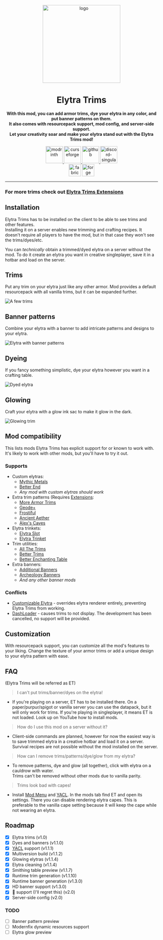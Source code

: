 <center><div>
<img alt="logo" height="256" src="https://cdn.modrinth.com/data/XpzGz7KD/8ff6751948e096f540e320681742d0b3b918931e.png">

<h1>Elytra Trims</h1>
<p>
<b>With this mod, you can add armor trims, dye your elytra in any color, and put banner patterns on them.<br>
It also comes with resourcepack support, mod config, and server-side support.<br>
Let your creativity soar and make your elytra stand out with the Elytra Trims mod!</b>
</p>
<a href="https://modrinth.com/mod/elytra-trims">
<img alt="modrinth" height="56" src="https://cdn.jsdelivr.net/npm/@intergrav/devins-badges@3/assets/cozy/available/modrinth_vector.svg">
</a>

<a href="https://www.curseforge.com/minecraft/mc-mods/elytra-trims">
<img alt="curseforge" height="56" src="https://cdn.jsdelivr.net/npm/@intergrav/devins-badges@3/assets/cozy/available/curseforge_vector.svg">
</a>

<a href="https://github.com/kikugie/elytra-trims">
<img alt="github" height="56" src="https://cdn.jsdelivr.net/npm/@intergrav/devins-badges@3/assets/cozy/available/github_vector.svg">
</a>

<a href="https://discord.com/invite/TBgNUCfryS">
<img alt="discord-singular" height="56" src="https://cdn.jsdelivr.net/npm/@intergrav/devins-badges@3/assets/cozy-minimal/social/discord-singular_vector.svg">
</a>

<br>

<img alt="fabric" height="40" src="https://cdn.jsdelivr.net/npm/@intergrav/devins-badges@3/assets/compact/supported/fabric_vector.svg">
<img alt="forge" height="40" src="https://cdn.jsdelivr.net/npm/@intergrav/devins-badges@3/assets/compact/supported/forge_vector.svg">

<hr>
</div></center>

### For more trims check out [Elytra Trims Extensions](https://modrinth.com/mod/elytra-trims-extensions)

## Installation

Elytra Trims has to be installed on the client to be able to see trims and other features.  
Installing it on a server enables new trimming and crafting recipes. It doesn't require all players to have the mod, but in that case they won't see the trims/dyes/etc.

You can *technically* obtain a trimmed/dyed elytra on a server without the mod. To do it create an elytra you want in creative singleplayer, save it in a hotbar and load on the server.

## Trims

Put any trim on your elytra just like any other armor. Mod provides a default resourcepack with all vanilla trims, but
it can be expanded further.

![A few trims](https://cdn.modrinth.com/data/XpzGz7KD/images/2966103eb5efb4e408088dbd502da364babf636d.png)

## Banner patterns

Combine your elytra with a banner to add intricate patterns and designs to your elytra.

![Elytra with banner patterns](https://cdn.modrinth.com/data/XpzGz7KD/images/0327378aa65018c5f4e761c09c14fa94bb7e1d8d.png)

## Dyeing

If you fancy something simplistic, dye your elytra however you want in a crafting table.

![Dyed elytra](https://cdn.modrinth.com/data/XpzGz7KD/images/511e985762a518992f2bc140b34e9f5c104ade74.png)

## Glowing

Craft your elytra with a glow ink sac to make it glow in the dark.

![Glowing trim](https://cdn.modrinth.com/data/XpzGz7KD/images/849d54736e4519df78678bf00a2077a528e866ad.png)

## Mod compatibility
This lists mods Elytra Trims has explicit support for or known to work with. 
It's likely to work with other mods, but you'll have to try it out.

### Supports
- Custom elytras:
  - [Mythic Metals](https://modrinth.com/mod/mythicmetals)
  - [Better End](https://modrinth.com/mod/betterend)
  - *Any mod with custom elytras should work*
- Extra trim patterns (Requires [Extensions](https://modrinth.com/mod/elytra-trims-extensions): 
  - [More Armor Trims](https://modrinth.com/mod/more-armor-trims)
  - [Geode+](https://modrinth.com/mod/geode-plus)
  - [Frostiful](https://modrinth.com/mod/frostiful)
  - [Ancient Aether](https://modrinth.com/mod/ancient-aether)
  - [Alex's Caves](https://modrinth.com/mod/alexs-caves)
- Elytra trinkets:
  - [Elytra Slot](https://modrinth.com/mod/elytra-slot)
  - [Elytra Trinket](https://modrinth.com/mod/elytra_trinket)
- Trim utilities:
  - [All The Trims](https://modrinth.com/mod/allthetrims)
  - [Better Trims](https://modrinth.com/mod/bettertrims)
  - [Better Enchanting Table](https://modrinth.com/mod/bettersmithingtable)
- Extra banners:
  - [Additional Banners](https://modrinth.com/mod/additional-banners)
  - [Archeology Banners](https://modrinth.com/mod/archaeology-banners)
  - *And any other banner mods*

### Conflicts
- [Customizable Elytra](<https://modrinth.com/mod/customizable-elytra>) - overrides elytra renderer entirely, preventing Elytra Trims from working.
- [DashLoader](<https://modrinth.com/mod/dashloader>) - causes trims to not display. The development has been cancelled, no support will be provided.

## Customization
With resourcepack support, you can customize all the mod's features to your liking. Change the texture of your armor
trims or add a unique design to your elytra pattern with ease.

## FAQ
(Elytra Trims will be referred as ET)
> I can't put trims/banner/dyes on the elytra!
- If you're playing on a server, ET has to be installed there. On a paper/purpur/spigot or vanilla server you can use the datapack, but it will only work for trims.
  If you're playing in singleplayer, it means ET is not loaded. Look up on YouTube how to install mods.

> How do I use this mod on a server without it?
- Client-side commands are planned, however for now the easiest way is to save trimmed elytra in a creative hotbar and load it on a server.  
  Survival recipes are not possible without the mod installed on the server.

> How can I remove trims/patterns/dye/glow from my elytra?
- To remove patterns, dye and glow (all together), click with elytra on a cauldrow with water.  
Trims can't be removed without other mods due to vanilla parity.

> Trims look bad with capes!
- Install [Mod Menu](<https://modrinth.com/mod/modmenu>) and [YACL](<https://modrinth.com/mod/yacl>). In the mods tab find ET and open its settings. There you can disable rendering elytra capes. This is preferable to the vanilla cape setting because it will keep the cape while not wearing an elytra.

## Roadmap
- [x] Elytra trims (v1.0)
- [x] Dyes and banners (v1.1.0)
- [x] [YACL](<https://modrinth.com/mod/yacl>) support (v1.1.1)
- [x] Multiversion build (v1.1.2)
- [x] Glowing elytras (v1.1.4)
- [x] Elytra cleaning (v1.1.4)
- [x] Smithing table preview (v1.1.7)
- [x] Runtime trim generation (v1.1.10)
- [x] Runtime banner generation (v1.3.0)
- [x] HD banner support (v1.3.0)
- [x] 🐸 support (I'll regret this) (v2.0)
- [x] Server-side config (v2.0)
### TODO
- [ ] Banner pattern preview
- [ ] Modernfix dynamic resources support
- [ ] Elytra glow preview

